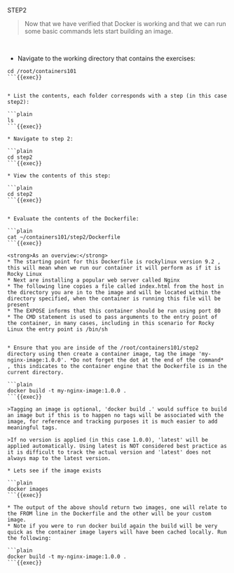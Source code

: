 STEP2

> Now that we have verified that Docker is working and that we can run some basic commands lets start building an image.

<br>

* Navigate to the working directory that contains the exercises:
```plain
cd /root/containers101 
```{{exec}}


* List the contents, each folder corresponds with a step (in this case step2):

```plain
ls 
```{{exec}}

* Navigate to step 2:

```plain
cd step2
```{{exec}}

* View the contents of this step:

```plain
cd step2
```{{exec}}


* Evaluate the contents of the Dockerfile:

```plain
cat ~/containers101/step2/Dockerfile
```{{exec}}

<strong>As an overview:</strong>
* The starting point for this Dockerfile is rockylinux version 9.2 , this will mean when we run our container it will perform as if it is Rocky Linux
* Next are installing a popular web server called Nginx
* The following line copies a file called index.html from the host in the directory you are in to the image and will be located within the directory specified, when the container is running this file will be present
* The EXPOSE informs that this container should be run using port 80
* The CMD statement is used to pass arguments to the entry point of the container, in many cases, including in this scenario for Rocky Linux the entry point is /bin/sh


* Ensure that you are inside of the /root/containers101/step2 directory using then create a container image, tag the image 'my-nginx-image:1.0.0'. *Do not forget the dot at the end of the command* , this indicates to the container engine that the Dockerfile is in the current directory.

```plain
docker build -t my-nginx-image:1.0.0 .
```{{exec}}

>Tagging an image is optional, 'docker build .' would suffice to build an image but if this is to happen no tags will be associated with the image, for reference and tracking purposes it is much easier to add meaningful tags. 

>If no version is applied (in this case 1.0.0), 'latest' will be applied automatically. Using latest is NOT considered best practice as it is difficult to track the actual version and 'latest' does not always map to the latest version.

* Lets see if the image exists

```plain
docker images
```{{exec}}

* The output of the above should return two images, one will relate to the FROM line in the Dockerfile and the other will be your custom image.
* Note if you were to run docker build again the build will be very quick as the container image layers will have been cached locally. Run the following:

```plain
docker build -t my-nginx-image:1.0.0 .
```{{exec}}



